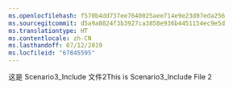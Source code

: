 ```yaml
---
ms.openlocfilehash: f570b4dd737ee7640025aee714e9e23d07eda256
ms.sourcegitcommit: d5a9a8824f3b3927ca3858e936b4451154ec9e5d
ms.translationtype: HT
ms.contentlocale: zh-CN
ms.lasthandoff: 07/12/2019
ms.locfileid: "67845595"
---
```

<span data-ttu-id="5656c-101">这是 Scenario3_Include 文件2</span><span class="sxs-lookup"><span data-stu-id="5656c-101">This is Scenario3_Include File 2</span></span>
